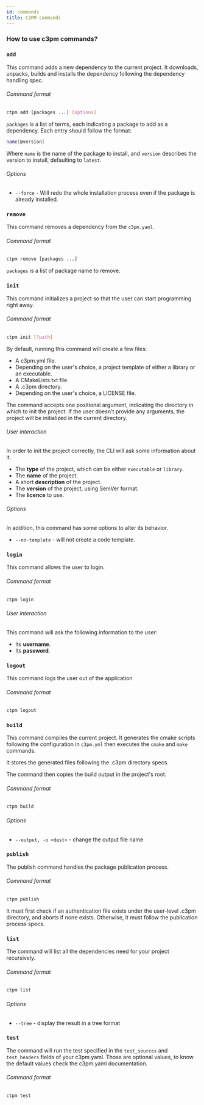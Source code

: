```yaml
---
id: commands
title: C3PM commands
---
```

### How to use c3pm commands?

### `add`

This command adds a new dependency to the current project. It downloads, unpacks, builds and installs the dependency following the dependency handling spec.

###### Command format

```bash
ctpm add [packages ...] [options]
```

`packages` is a list of terms, each indicating a package to add as a dependency. Each entry should follow the format:

```bash
name[@version]
```

Where `name` is the name of the package to install, and `version` describes the version to install, defaulting to `latest`.

###### Options

* `--force` - Will redo the whole installation process even if the package is already installed.

### `remove`

This command removes a dependency from the `c3pm.yaml`.

###### Command format

```bash
ctpm remove [packages ...]
```

`packages` is a list of package name to remove.

### `init`

This command initializes a project so that the user can start programming right away.

###### Command format

```bash
ctpm init [?path]
```

By default, running this command will create a few files:

* A c3pm.yml file.
* Depending on the user's choice, a project template of either a library or an executable.
* A CMakeLists.txt file.
* A .c3pm directory.
* Depending on the user's choice, a LICENSE file.

The command accepts one positional argument, indicating the directory in which to init the project. If the user doesn't provide any arguments, the project will be initialized in the current directory.

###### User interaction

In order to init the project correctly, the CLI will ask some information about it.

* The **type** of the project, which can be either `executable` or `library`.
* The **name** of the project.
* A short **description** of the project.
* The **version** of the project, using SemVer format.
* The **licence** to use.

###### Options

In addition, this command has some options to alter its behavior.

* `--no-template` - will not create a code template.

### `login`

This command allows the user to login.

###### Command format

```bash
ctpm login
```

###### User interaction

This command will ask the following information to the user:

* Its **username**.
* Its **password**.

### `logout`

This command logs the user out of the application

###### Command format

```bash
ctpm logout
```

### `build`

This command compiles the current project. It generates the cmake scripts following the configuration in `c3pm.yml` then executes the `cmake` and `make` commands.

It stores the generated files following the .c3pm directory specs.

The command then copies the build output in the project's root.

###### Command format

```bash
ctpm build
```

###### Options

* `--output, -o <dest>` - change the output file name

### `publish`

The publish command handles the package publication process.

###### Command format

```bash
ctpm publish
```

It must first check if an authentication file exists under the user-level .c3pm directory, and aborts if none exists. Otherwise, it must follow the publication process specs.

### `list`

The command will list all the dependencies need for your project recursively.

###### Command format

```bash
ctpm list
```

###### Options

* `--tree` - display the result in a tree format

### `test`
The command will run the test specified in the `test_sources` and `test_headers` fields of your c3pm.yaml.
Those are optional values, to know the default values check the c3pm.yaml documentation.

###### Command format

```bash
ctpm test
```
